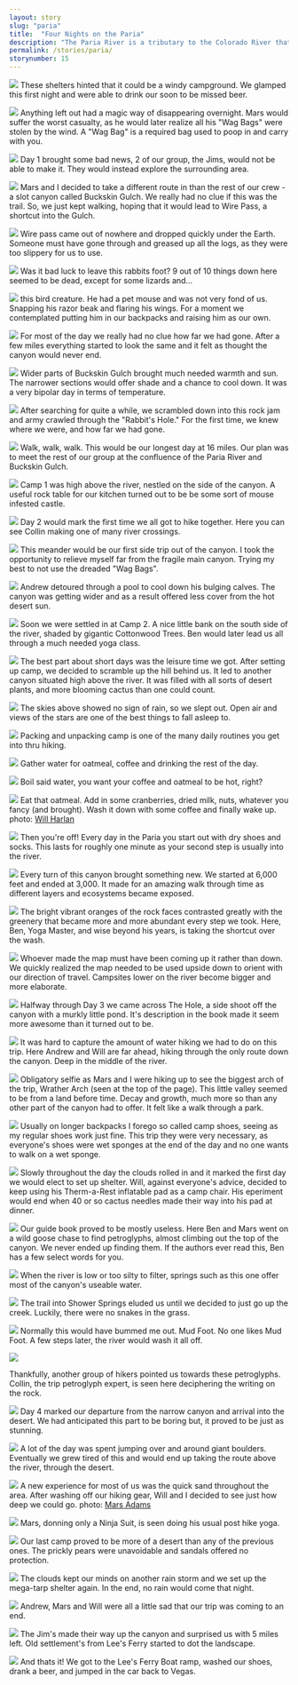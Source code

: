 ```yaml
---
layout: story
slug: "paria"
title:  "Four Nights on the Paria"
description: "The Paria River is a tributary to the Colorado River that flows through southern Utah and northern Arizona. A section of it winds beneath the Earth in deep slot canyons. This is exactly where we would be hiking. In all there would be 8 of us. Jim, Jim, Ben, Andrew, Collin, Mars, Will and Myself."
permalink: /stories/paria/
storynumber: 15
---
```


![](/images/{{page.slug}}/IMG_6858.jpg)
These shelters hinted that it could be a windy campground. We glamped this first night and were able to drink our soon to be missed beer.

![](/images/{{page.slug}}/IMG_6859.jpg)
Anything left out had a magic way of disappearing overnight. Mars would suffer the worst casualty, as he would later realize all his "Wag Bags" were stolen by the wind. A "Wag Bag" is a required bag used to poop in and carry with you.

![](/images/{{page.slug}}/IMG_6870.jpg)
Day 1 brought some bad news, 2 of our group, the Jims, would not be able to make it. They would instead explore the surrounding area.

![](/images/{{page.slug}}/IMG_6874.jpg)
Mars and I decided to take a different route in than the rest of our crew - a slot canyon called Buckskin Gulch. We really had no clue if this was the trail. So, we just kept walking, hoping that it would lead to Wire Pass, a shortcut into the Gulch.

![](/images/{{page.slug}}/IMG_6892.jpg)
Wire pass came out of nowhere and dropped quickly under the Earth. Someone must have gone through and greased up all the logs, as they were too slippery for us to use.

![](/images/{{page.slug}}/IMG_6964.jpg)
Was it bad luck to leave this rabbits foot? 9 out of 10 things down here seemed to be dead, except for some lizards and...

![](/images/{{page.slug}}/IMG_7035.jpg)
this bird creature. He had a pet mouse and was not very fond of us. Snapping his razor beak and flaring his wings. For a moment we contemplated putting him in our backpacks and raising him as our own.

![](/images/{{page.slug}}/IMG_6998.jpg)
For most of the day we really had no clue how far we had gone. After a few miles everything started to look the same and it felt as thought the canyon would never end.

![](/images/{{page.slug}}/IMG_7048.jpg)
Wider parts of Buckskin Gulch brought much needed warmth and sun. The narrower sections would offer shade and a chance to cool down. It was a very bipolar day in terms of temperature.

![](/images/{{page.slug}}/IMG_7066.jpg)
After searching for quite a while, we scrambled down into this rock jam and army crawled through the "Rabbit's Hole." For the first time, we knew where we were, and how far we had gone.

![](/images/{{page.slug}}/IMG_6975.gif)
Walk, walk, walk. This would be our longest day at 16 miles. Our plan was to meet the rest of our group at the confluence of the Paria River and Buckskin Gulch.

![](/images/{{page.slug}}/IMG_7081.jpg)
Camp 1 was high above the river, nestled on the side of the canyon. A useful rock table for our kitchen turned out to be be some sort of mouse infested castle.

![](/images/{{page.slug}}/IMG_7145.jpg)
Day 2 would mark the first time we all got to hike together. Here you can see Collin making one of many river crossings.

![](/images/{{page.slug}}/IMG_7156-2.jpg)
This meander would be our first side trip out of the canyon. I took the opportunity to relieve myself far from the fragile main canyon. Trying my best to not use the dreaded "Wag Bags".

![](/images/{{page.slug}}/IMG_7176.jpg)
Andrew detoured through a pool to cool down his bulging calves. The canyon was getting wider and as a result offered less cover from the hot desert sun.

![](/images/{{page.slug}}/IMG_7213.jpg)
Soon we were settled in at Camp 2. A nice little bank on the south side of the river, shaded by gigantic Cottonwood Trees. Ben would later lead us all through a much needed yoga class.

![](/images/{{page.slug}}/IMG_7182.jpg)
The best part about short days was the leisure time we got. After setting up camp, we decided to scramble up the hill behind us. It led to another canyon situated high above the river. It was filled with all sorts of desert plants, and more blooming cactus than one could count.

![](/images/{{page.slug}}/IMG_7242.jpg)
The skies above showed no sign of rain, so we slept out. Open air and views of the stars are one of the best things to fall asleep to.

![](/images/{{page.slug}}/IMG_7263.jpg)
Packing and unpacking camp is one of the many daily routines you get into thru hiking.

![](/images/{{page.slug}}/IMG_7286.jpg)
Gather water for oatmeal, coffee and drinking the rest of the day.

![](/images/{{page.slug}}/IMG_7294.jpg)
Boil said water, you want your coffee and oatmeal to be hot, right?

![](/images/{{page.slug}}/IMG_7328.jpg)
Eat that oatmeal. Add in some cranberries, dried milk, nuts, whatever you fancy (and brought). Wash it down with some coffee and finally wake up.  photo: <a target="_blank" href="http://instagram.com/wharlan">Will Harlan</a>

![](/images/{{page.slug}}/IMG_7353-2.jpg)
Then you're off! Every day in the Paria you start out with dry shoes and socks. This lasts for roughly one minute as your second step is usually into the river.

![](/images/{{page.slug}}/IMG_7362-2.jpg)
Every turn of this canyon brought something new. We started at 6,000 feet and ended at 3,000. It made for an amazing walk through time as different layers and ecosystems became exposed.

![](/images/{{page.slug}}/IMG_7378.jpg)
The bright vibrant oranges of the rock faces contrasted greatly with the greenery that became more and more abundant every step we took. Here, Ben, Yoga Master, and wise beyond his years, is taking the shortcut over the wash.

![](/images/{{page.slug}}/IMG_7383.jpg)
Whoever made the map must have been coming up it rather than down. We quickly realized the map needed to be used upside down to orient with our direction of travel. Campsites lower on the river become bigger and more elaborate.

![](/images/{{page.slug}}/IMG_7419-2.jpg)
Halfway through Day 3 we came across The Hole, a side shoot off the canyon with a murkly little pond. It's description in the book made it seem more awesome than it turned out to be.

![](/images/{{page.slug}}/IMG_7435-3.jpg)
It was hard to capture the amount of water hiking we had to do on this trip. Here Andrew and Will are far ahead, hiking through the only route down the canyon. Deep in the middle of the river.

![](/images/{{page.slug}}/IMG_7446.jpg)
Obligatory selfie as Mars and I were hiking up to see the biggest arch of the trip, Wrather Arch (seen at the top of the page). This little valley seemed to be from a land before time. Decay and growth, much more so than any other part of the canyon had to offer. It felt like a walk through a park.

![](/images/{{page.slug}}/IMG_7487.jpg)
Usually on longer backpacks I forego so called camp shoes, seeing as my regular shoes work just fine. This trip they were very necessary, as everyone's shoes were wet sponges at the end of the day and no one wants to walk on a wet sponge.

![](/images/{{page.slug}}/IMG_7538.jpg)
Slowly throughout the day the clouds rolled in and it marked the first day we would elect to set up shelter. Will, against everyone's advice, decided to keep using his Therm-a-Rest inflatable pad as a camp chair. His eperiment would end when 40 or so cactus needles made their way into his pad at dinner.

![](/images/{{page.slug}}/IMG_7589.jpg)
Our guide book proved to be mostly useless. Here Ben and Mars went on a wild goose chase to find petroglyphs, almost climbing out the top of the canyon. We never ended up finding them. If the authors ever read this, Ben has a few select words for you.

![](/images/{{page.slug}}/IMG_7662.jpg)
When the river is low or too silty to filter, springs such as this one offer most of the canyon's useable water.

![](/images/{{page.slug}}/IMG_7664.jpg)
The trail into Shower Springs eluded us until we decided to just go up the creek. Luckily, there were no snakes in the grass.

![](/images/{{page.slug}}/IMG_7622.jpg)
Normally this would have bummed me out. Mud Foot. No one likes Mud Foot. A few steps later, the river would wash it all off.

![](/images/{{page.slug}}/IMG_7672.jpg)

Thankfully, another group of hikers pointed us towards these petroglyphs. Collin, the trip petroglyph expert, is seen here deciphering the writing on the rock.

![](/images/{{page.slug}}/IMG_7704.jpg)
Day 4 marked our departure from the narrow canyon and arrival into the desert. We had anticipated this part to be boring but, it proved to be just as stunning.

![](/images/{{page.slug}}/IMG_7717.jpg)
A lot of the day was spent jumping over and around giant boulders. Eventually we grew tired of this and would end up taking the route above the river, through the desert.

![](/images/{{page.slug}}/IMG_7748.jpg)
A new experience for most of us was the quick sand throughout the area. After washing off our hiking gear, Will and I decided to see just how deep we could go. photo: <a target="_blank" href="http://instagram.com/marsadams">Mars Adams</a>

![](/images/{{page.slug}}/IMG_7749.jpg)
Mars, donning only a Ninja Suit, is seen doing his usual post hike yoga.

![](/images/{{page.slug}}/IMG_7763.jpg)
Our last camp proved to be more of a desert than any of the previous ones. The prickly pears were unavoidable and sandals offered no protection.

![](/images/{{page.slug}}/IMG_7791.jpg)
The clouds kept our minds on another rain storm and we set up the mega-tarp shelter again. In the end, no rain would come that night.

![](/images/{{page.slug}}/IMG_7823.jpg)
Andrew, Mars and Will were all a little sad that our trip was coming to an end.

![](/images/{{page.slug}}/IMG_7843.jpg)
The Jim's made their way up the canyon and surprised us with 5 miles left. Old settlement's from Lee's Ferry started to dot the landscape.

![](/images/{{page.slug}}/IMG_7849.jpg)
And thats it! We got to the Lee's Ferry Boat ramp, washed our shoes, drank a beer, and jumped in the car back to Vegas.
